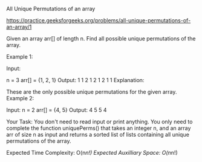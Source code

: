 All Unique Permutations of an array



https://practice.geeksforgeeks.org/problems/all-unique-permutations-of-an-array/1


Given an array arr[] of length n. Find all possible unique permutations of the array.


Example 1:


Input: 

n = 3
arr[] = {1, 2, 1}
Output: 
1 1 2
1 2 1
2 1 1
Explanation:

These are the only possible unique permutations
for the given array.
Example 2:

Input: 
n = 2
arr[] = {4, 5}
Output: 
4 5
5 4

Your Task:
You don't need to read input or print anything. You only need to complete the function uniquePerms() that takes an integer n, and an array arr of size n as input and returns a sorted list of lists containing all unique permutations of the array.


Expected Time Complexity:  O(n*n!)
Expected Auxilliary Space: O(n*n!)

